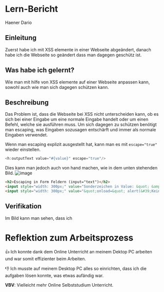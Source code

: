 # Lern-Bericht
Haener Dario

## Einleitung

Zuerst habe ich mit XSS elemente in einer Webseite abgeändert, danach habe ich die Webseite so geändert dass man dagegen geschütz ist.

## Was habe ich gelernt?

Wie man mit hilfe von XSS elemente auf einer Webseite anpassen kann, sowohl auch wie man sich dagegen schützen kann.

## Beschreibung

Das Problem ist, dass die Webseite bei XSS nicht unterscheiden kann, ob es sich bei einer Eingabe um eine normale Eingabe handelt oder um einen Befehl, welche sie ausführen muss. Um sich dagegen zu schützen benötigt man escaping, was Eingaben sozusagen entschärft und immer als normale Eingaben verwendet.

Wenn man escaping explizit ausgestellt hat, kann man es mit `escape="true"` wieder einstellen.
```Java
<h:outputText value="#{value}" escape="true"/>
```

Dies kann man jedoch auch von hand machen, wie in dem unten stehenden Bild.
![image](https://user-images.githubusercontent.com/69902881/206922383-3c4f1d3b-1b50-476c-8fb1-3cc62f348d22.png)

```HTML
<h2>Escaping in Form Feldern (input="text")</h2>
<input style="width: 300px;" value="Sonderzeichen in Value: &quot; &amp; &#39;">
<input style="width: 300px;" value="&quot;onload=&quot; alert(&#39;Kein XSS2!&#39;)&quot;">
```

## Verifikation

Im Bild kann man sehen, dass ich 

# Reflektion zum Arbeitsprozess

👍 Ich konnte dank dem Online Unterricht an meinem Dektop PC arbeiten und war somit effizienter beim Arbeiten. 

👎 Ich musste auf meinem Desktop PC alles so einrichten, dass ich die aufgaben lösen konnte, was etwas aufändig war.

**VBV**: Vielleicht mehr Online Selbststudium Unterricht.
